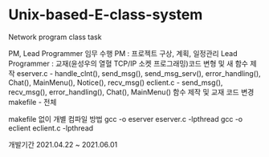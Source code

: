 # Unix-based-E-class-system
Network program class task

PM, Lead Programmer 임무 수행
PM : 프로젝트 구상, 계획, 일정관리
Lead Programmer : 교재(윤성우의 열혈 TCP/IP 소켓 프로그래밍)코드 변형 및 새 함수 제작 
  eserver.c - handle_clnt(), send_msg(), send_msg_serv(), error_handling(), Chat(), MainMenu(), Notice(), recv_msg()
  eclient.c - send_msg(), recv_msg(), error_handling(), Chat(), MainMenu() 함수 제작 및 교재 코드 변경 
  makefile - 전체
  
makefile 없이 개별 컴파일 방법
gcc -o eserver eserver.c -lpthread
gcc -o eclient eclient.c -lpthread

개발기간 2021.04.22 ~ 2021.06.01
